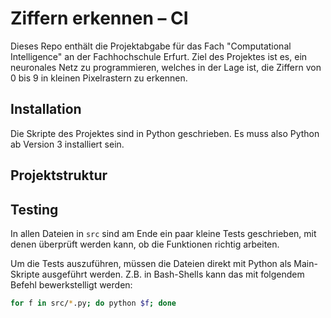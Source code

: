 # Ziffern erkennen – CI

Dieses Repo enthält die Projektabgabe für das Fach "Computational Intelligence" an der Fachhochschule Erfurt. Ziel des Projektes ist es, ein neuronales Netz zu programmieren, welches in der Lage ist, die Ziffern von 0 bis 9 in kleinen Pixelrastern zu erkennen.

## Installation

Die Skripte des Projektes sind in Python geschrieben. Es muss also Python ab Version 3 installiert sein.

## Projektstruktur

## Testing

In allen Dateien in `src` sind am Ende ein paar kleine Tests geschrieben, mit denen überprüft werden kann, ob die Funktionen richtig arbeiten.

Um die Tests auszuführen, müssen die Dateien direkt mit Python als Main-Skripte ausgeführt werden. Z.B. in Bash-Shells kann das mit folgendem Befehl bewerkstelligt werden:

```sh
for f in src/*.py; do python $f; done
```